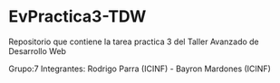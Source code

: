 # EvPractica3-TDW

Repositorio que contiene la tarea practica 3 del Taller Avanzado de Desarrollo Web

Grupo:7
Integrantes: Rodrigo Parra (ICINF) - Bayron Mardones (ICINF)

